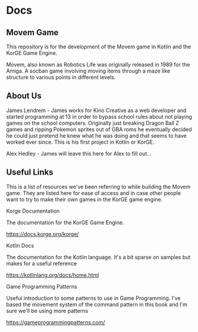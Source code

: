 # Docs

## Movem Game

This repository is for the development of the Movem game in Kotlin and the KorGE Game Engine.

Movem, also known as Robotics Life  was originally released in 1989 for the Amiga. A socban game involving moving items through a maze like structure to various points in different levels.

## About Us

James Lendrem - James works for Kino Creative as a web developer and started programming at 13 in order to bypass school rules about not playing games on the school computers. Originally just breaking Dragon Ball Z games and ripping Pokemon sprites out of GBA roms he eventually decided he could just pretend he knew what he was doing and that seems to have worked ever since. This is his first project in Kotlin or KorGE.

Alex Hedley - James will leave this here for Alex to fill out...

## Useful Links

This is a list of resources we've been referring to while building the Movem game. They are listed here for ease of access and in case other people want to try to make their own games in the KorGE game engine.

Korge Documentation

The documentation for the KorGE Game Engine.

https://docs.korge.org/korge/

Kotlin Docs

The documentation for the Kotlin language. It's a bit sparse on samples but makes for a useful reference

https://kotlinlang.org/docs/home.html

Game Programming Patterns

Useful introduction to some patterns to use in Game Programming. I've based the movement system of the command pattern in this book and I'm sure we'll be using more patterns

https://gameprogrammingpatterns.com/



